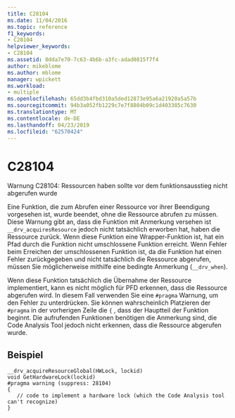 ```yaml
---
title: C28104
ms.date: 11/04/2016
ms.topic: reference
f1_keywords:
- C28104
helpviewer_keywords:
- C28104
ms.assetid: 0dda7e70-7c63-4b6b-a3fc-adad0815f7f4
author: mikeblome
ms.author: mblome
manager: wpickett
ms.workload:
- multiple
ms.openlocfilehash: 65dd3b4fbd310a5ded12873e95a6a21920a5a57b
ms.sourcegitcommit: 94b3a052fb1229c7e7f8804b09c1d403385c7630
ms.translationtype: MT
ms.contentlocale: de-DE
ms.lasthandoff: 04/23/2019
ms.locfileid: "62570424"
---
```

# <a name="c28104"></a>C28104
Warnung C28104: Ressourcen haben sollte vor dem funktionsausstieg nicht abgerufen wurde

 Eine Funktion, die zum Abrufen einer Ressource vor ihrer Beendigung vorgesehen ist, wurde beendet, ohne die Ressource abrufen zu müssen. Diese Warnung gibt an, dass die Funktion mit Anmerkung versehen ist `__drv_acquiresResource` jedoch nicht tatsächlich erworben hat, haben die Ressource zurück. Wenn diese Funktion eine Wrapper-Funktion ist, hat ein Pfad durch die Funktion nicht umschlossene Funktion erreicht. Wenn Fehler beim Erreichen der umschlossenen Funktion ist, da die Funktion hat einen Fehler zurückgegeben und nicht tatsächlich die Ressource abgerufen, müssen Sie möglicherweise mithilfe eine bedingte Anmerkung (`__drv_when`).

 Wenn diese Funktion tatsächlich die Übernahme der Ressource implementiert, kann es nicht möglich für PFD erkennen, dass die Ressource abgerufen wird. In diesem Fall verwenden Sie eine `#pragma` Warnung, um den Fehler zu unterdrücken. Sie können wahrscheinlich Platzieren der `#pragma` in der vorherigen Zeile die `{` , dass der Hauptteil der Funktion beginnt. Die aufrufenden Funktionen benötigen die Anmerkung sind, die Code Analysis Tool jedoch nicht erkennen, dass die Ressource abgerufen wurde.

## <a name="example"></a>Beispiel

```
__drv_acquireResourceGlobal(HWLock, lockid)
void GetHardwareLock(lockid)
#pragma warning (suppress: 28104)
{
   // code to implement a hardware lock (which the Code Analysis tool can't recognize)
}
```